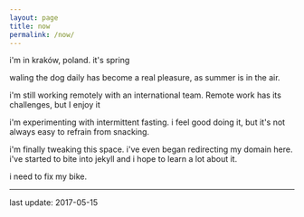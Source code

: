 ```yaml
---
layout: page
title: now
permalink: /now/
---
```


i'm in kraków, poland. it's spring

waling the dog daily has become a real pleasure,
as summer is in the air.

i'm still working remotely with an international team.
Remote work has its challenges, but I enjoy it

i'm experimenting with intermittent fasting.
i feel good doing it, but it's not always easy to refrain from snacking.

i'm finally tweaking this space.
i've even began redirecting my domain here.
i've started to bite into jekyll and i hope to learn a lot about it.

i need to fix my bike.

--------
last update: 2017-05-15
